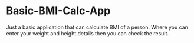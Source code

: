 # Basic-BMI-Calc-App

Just a basic application that can calculate BMI of a person.
Where you can enter your weight and height details then you can check the result.
